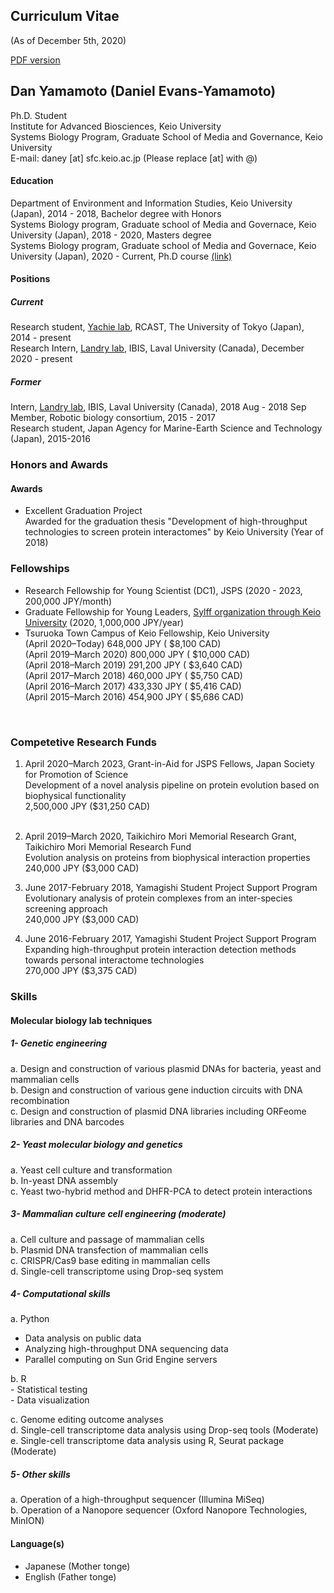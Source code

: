 ## Curriculum Vitae 
(As of December 5th, 2020)

[PDF version](https://danyamamotoevans.github.io/CV_Dan_Yamamoto_20201205.pdf)

## Dan Yamamoto (Daniel Evans-Yamamoto)

Ph.D. Student <br>
Institute for Advanced Biosciences, Keio University<br>
Systems Biology Program, Graduate School of Media and Governance, Keio University<br>
E-mail: daney [at] sfc.keio.ac.jp (Please replace [at] with @)


#### Education
Department of Environment and Information Studies, Keio University (Japan), 2014 - 2018, Bachelor degree with Honors<br>
Systems Biology program, Graduate school of Media and Governace, Keio University (Japan), 2018 - 2020, Masters degree <br>
Systems Biology program, Graduate school of Media and Governace, Keio University (Japan), 2020 - Current, Ph.D course [(link)](http://www.iab.keio.ac.jp/en/index.html)<br>


#### Positions
##### Current 
Research student, [Yachie lab](http://yachie-lab.org), RCAST, The University of Tokyo (Japan), 2014 - present <br>
Research Intern, [Landry lab](https://landrylab.ibis.ulaval.ca), IBIS, Laval University (Canada), December 2020  - present <br>

##### Former
Intern, [Landry lab](https://landrylab.ibis.ulaval.ca), IBIS, Laval University (Canada), 2018 Aug - 2018 Sep <br>
Member, Robotic biology consortium, 2015 - 2017 <br>
Research student, Japan Agency for Marine-Earth Science and Technology (Japan), 2015-2016 <br>


### Honors and Awards

#### Awards
* Excellent Graduation Project <br>
Awarded for the graduation thesis "Development of high-throughput technologies to screen protein interactomes" by Keio University (Year of 2018) <br>

### Fellowships 
* Research Fellowship for Young Scientist (DC1), JSPS  (2020 - 2023, 200,000 JPY/month)
* Graduate Fellowship for Young Leaders, [Sylff organization through Keio University](https://www.sylff.org/institutions/keio-university/) (2020, 1,000,000 JPY/year) 
* Tsuruoka Town Campus of Keio Fellowship, Keio University<br> 
    (April 2020–Today)        648,000 JPY   (  $8,100 CAD)<br>
    (April 2019–March 2020)   800,000 JPY   ( $10,000 CAD)<br>
    (April 2018–March 2019)   291,200 JPY   (  $3,640 CAD)<br>
    (April 2017–March 2018)   460,000 JPY   (  $5,750 CAD)<br>
    (April 2016–March 2017)   433,330 JPY   (  $5,416 CAD)<br>
    (April 2015–March 2016)   454,900 JPY   (  $5,686 CAD)<br>
<br>

### Competetive Research Funds
1. April 2020–March 2023, Grant-in-Aid for JSPS Fellows, Japan Society for Promotion of Science <br>
   Development of a novel analysis pipeline on protein evolution based on biophysical functionality  <br>
   2,500,000 JPY ($31,250 CAD)<br><br>

2. April 2019–March 2020, Taikichiro Mori Memorial Research Grant, Taikichiro Mori Memorial Research Fund<br>
   Evolution analysis on proteins from biophysical interaction properties<br>
   240,000 JPY ($3,000 CAD)<br>

3. June 2017-February 2018, Yamagishi Student Project Support Program<br>
   Evolutionary analysis of protein complexes from an inter-species screening approach<br> 
   240,000 JPY ($3,000 CAD)<br>

4. June 2016-February 2017, Yamagishi Student Project Support Program<br> 
   Expanding high-throughput protein interaction detection methods towards personal interactome technologies<br>
   270,000 JPY ($3,375 CAD)<br>



### Skills

#### Molecular biology lab techniques 
##### 1-	Genetic engineering
  a.	Design and construction of various plasmid DNAs for bacteria, yeast and mammalian cells <br>
  b.	Design and construction of various gene induction circuits with DNA recombination <br>
  c.	Design and construction of plasmid DNA libraries including ORFeome libraries and DNA barcodes <br>

##### 2-	Yeast molecular biology and genetics
  a.	Yeast cell culture and transformation <br>
  b.	In-yeast DNA assembly <br>
  c.	Yeast two-hybrid method and DHFR-PCA to detect protein interactions <br>

##### 3-	Mammalian culture cell engineering (moderate)
  a.	Cell culture and passage of mammalian cells  <br>
  b.	Plasmid DNA transfection of mammalian cells <br>
  c.	CRISPR/Cas9 base editing in mammalian cells <br>
  d.    Single-cell transcriptome using Drop-seq system <br>

##### 4-	Computational skills

  a.	Python  <br>
  - Data analysis on public data
  - Analyzing high-throughput DNA sequencing data 
  - Parallel computing on Sun Grid Engine servers 
  
  b.	R <br>
    - Statistical testing  
    - Data visualization  
    
  c.	Genome editing outcome analyses <br>
  d.	Single-cell transcriptome data analysis using Drop-seq tools (Moderate) <br>
  e.	Single-cell transcriptome data analysis using R, Seurat package (Moderate)  <br>

##### 5-	Other skills
  a.	Operation of a high-throughput sequencer (Illumina MiSeq) <br>
  b.	Operation of a Nanopore sequencer (Oxford Nanopore Technologies, MinION) <br>


#### Language(s)
* Japanese (Mother tonge)
* English  (Father tonge)
